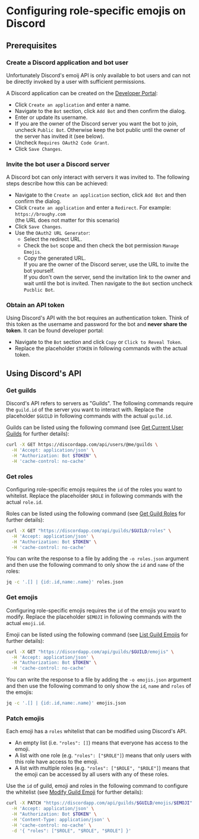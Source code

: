 # Configuring role-specific emojis on Discord

## Prerequisites

### Create a Discord application and bot user

Unfortunately Discord's emoij API is only available to bot users
and can not be directly invoked by a user with sufficient permissions.

A Discord application can be created on the [Developer Portal](https://discordapp.com/developers/applications/):

* Click `Create an application` and enter a name.
* Navigate to the `Bot` section, click `Add Bot` and then confirm the dialog.
* Enter or update its username.
* If you are the owner of the Discord server you want the bot to join, uncheck `Public Bot`.
  Otherwise keep the bot public until the owner of the server has invited it (see below).
* Uncheck `Requires OAuth2 Code Grant`.
* Click `Save Changes`.


### Invite the bot user a Discord server

A Discord bot can only interact with servers it was invited to.
The following steps describe how this can be achieved:

* Navigate to the `Create an application` section, click `Add Bot` and then confirm the dialog.
* Click `Create an application` and enter a `Redirect`. For example: `https://broughy.com`<br>
  (the URL does not matter for this scenario)
* Click `Save Changes`.
* Use the `OAuth2 URL Generator`:
    * Select the redirect URL.
    * Check the `bot` scope and then check the bot permission `Manage Emojis`.
    * Copy the generated URL.<br>
      If you are the owner of the Discord server, use the URL to invite the bot yourself.<br>
      If you don't own the server, send the invitation link to the owner and wait until the bot is invited. 
      Then navigate to the `Bot` section uncheck `Pucblic Bot`.


### Obtain an API token

Using Discord's API with the bot requires an authentication token.
Think of this token as the username and password for the bot and **never share the token**.
It can be found developer portal:

* Navigate to the `Bot` section and click `Copy` or `Click to Reveal Token`.
* Replace the placeholder `$TOKEN` in following commands with the actual token.


## Using Discord's API

### Get guilds

Discord's API refers to servers as "Guilds".
The following commands require the `guild.id` of the server you want to interact with.
Replace the placeholder `$GUILD` in following commands with the actual `guild.id`.
  
Guilds can be listed using the following command
(see [Get Current User Guilds](https://discordapp.com/developers/docs/resources/user#get-current-user-guilds) for further details):

```bash
curl -X GET https://discordapp.com/api/users/@me/guilds \
  -H 'Accept: application/json' \
  -H "Authorization: Bot $TOKEN" \
  -H 'cache-control: no-cache'
```


### Get roles

Configuring role-specific emojis requires the `id` of the roles you want to whitelist.
Replace the placeholder `$ROLE` in following commands with the actual `role.id`.

Roles can be listed using the following command
(see [Get Guild Roles](https://discordapp.com/developers/docs/resources/guild#get-guild-roles) for further details):

```bash
curl -X GET "https://discordapp.com/api/guilds/$GUILD/roles" \
  -H 'Accept: application/json' \
  -H "Authorization: Bot $TOKEN" \
  -H 'cache-control: no-cache'
```

You can write the response to a file by adding the `-o roles.json` argument
and then use the following command to only show the `id` and `name` of the roles: 
```bash
jq -c '.[] | {id:.id,name:.name}' roles.json
```


### Get emojis

Configuring role-specific emojis requires the `id` of the emojis you want to modify.
Replace the placeholder `$EMOJI` in following commands with the actual `emoji.id`.

Emoji can be listed using the following command
(see [List Guild Emojis](https://discordapp.com/developers/docs/resources/emoji#list-guild-emojis) for further details):

```bash
curl -X GET "https://discordapp.com/api/guilds/$GUILD/emojis" \
  -H 'Accept: application/json' \
  -H "Authorization: Bot $TOKEN" \
  -H 'cache-control: no-cache' 
```

You can write the response to a file by adding the `-o emojis.json` argument
and then use the following command to only show the `id`, `name` and `roles` of the emojis: 
```bash
jq -c '.[] | {id:.id,name:.name}' emojis.json
```


### Patch emojis

Each emoji has a `roles` whitelist that can be modified using Discord's API.

* An empty list (i.e. `"roles": []`) means that everyone has access to the emoji.
* A list with one role (e.g. `"roles": ["$ROLE"]`) means that only users with this role have access to the emoji.
* A list with multiple roles (e.g. `"roles": ["$ROLE", "$ROLE"]`) means that the emoji can be accessed by all users with any of these roles.


Use the `id` of guild, emoji and roles in the following command to configure the whitelist
(see [Modify Guild Emoji](https://discordapp.com/developers/docs/resources/emoji#modify-guild-emoji) for further details):

```bash
curl -X PATCH "https://discordapp.com/api/guilds/$GUILD/emojis/$EMOJI" \
  -H 'Accept: application/json' \
  -H "Authorization: Bot $TOKEN" \
  -H 'Content-Type: application/json' \
  -H 'cache-control: no-cache' \
  -d '{ "roles": ["$ROLE", "$ROLE", "$ROLE"] }'
```
